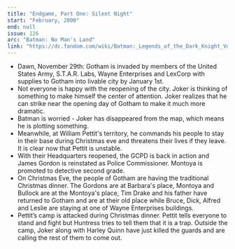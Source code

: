 ```yaml
---
title: "Endgame, Part One: Silent Night"
start: "February, 2000"
end: null
issue: 126
arc: "Batman: No Man's Land"
link: "https://dc.fandom.com/wiki/Batman:_Legends_of_the_Dark_Knight_Vol_1_126"
---
```


- Dawn, November 29th: Gotham is invaded by members of the United States Army, S.T.A.R. Labs, Wayne Enterprises and LexCorp with supplies to Gotham into livable city by January 1st.
- Not everyone is happy with the reopening of the city. Joker is thinking of something to make himself the center of attention. Joker realizes that he can strike near the opening day of Gotham to make it much more dramatic. 
- Batman is worried - Joker has disappeared from the map, which means he is plotting something.
- Meanwhile, at William Pettit's territory, he commands his people to stay in their base during Christmas eve and threatens their lives if they leave. It is clear now that Pettit is unstable.
- With their Headquarters reopened, the GCPD is back in action and James Gordon is reinstated as Police Commissioner. Montoya is promoted to detective second grade. 
- On Christmas Eve, the people of Gotham are having the traditional Christmas dinner. The Gordons are at Barbara's place, Montoya and Bullock are at the Montoya's place, Tim Drake and his father have returned to Gotham and are at their old place while Bruce, Dick, Alfred and Leslie are staying at one of Wayne Enterprises buildings.
- Pettit’s camp is attacked during Christmas dinner. Pettit tells everyone to stand and fight but Huntress tries to tell them that it is a trap. Outside the camp, Joker along with Harley Quinn have just killed the guards and are calling the rest of them to come out.
